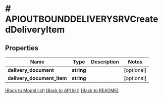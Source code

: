 # # APIOUTBOUNDDELIVERYSRVCreatedDeliveryItem

## Properties

Name | Type | Description | Notes
------------ | ------------- | ------------- | -------------
**delivery_document** | **string** |  | [optional]
**delivery_document_item** | **string** |  | [optional]

[[Back to Model list]](../../README.md#models) [[Back to API list]](../../README.md#endpoints) [[Back to README]](../../README.md)
